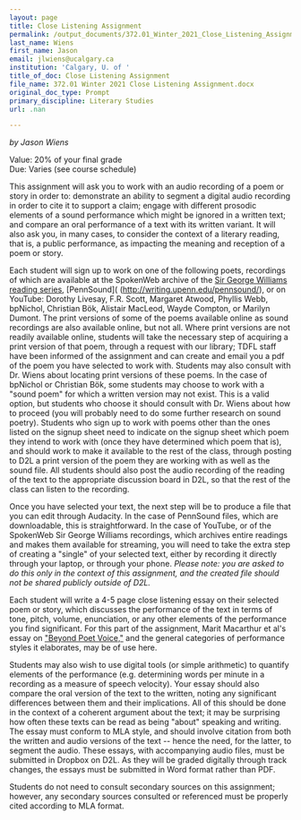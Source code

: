 ```yaml
---
layout: page
title: Close Listening Assignment
permalink: /output_documents/372.01_Winter_2021_Close_Listening_Assignment.html
last_name: Wiens
first_name: Jason
email: jlwiens@ucalgary.ca
institution: 'Calgary, U. of '
title_of_doc: Close Listening Assignment
file_name: 372.01 Winter 2021 Close Listening Assignment.docx
original_doc_type: Prompt
primary_discipline: Literary Studies
url: .nan

---
```

*by Jason Wiens* 


Value: 20% of your final grade   
Due: Varies (see course schedule)

This assignment will ask you to work with an audio recording of a poem
or story in order to: demonstrate an ability to segment a digital audio
recording in order to cite it to support a claim; engage with different
prosodic elements of a sound performance which might be ignored in a
written text; and compare an oral performance of a text with its written
variant. It will also ask you, in many cases, to consider the context of
a literary reading, that is, a public performance, as impacting the
meaning and reception of a poem or story.

Each student will sign up to work on one of the following poets,
recordings of which are available at the SpokenWeb archive of the [Sir
George Williams reading series](https://montreal.spokenweb.ca/sgw-poetry-readings/), [PennSound](
(http://writing.upenn.edu/pennsound/), or on YouTube: Dorothy Livesay,
F.R. Scott, Margaret Atwood, Phyllis Webb, bpNichol, Christian Bök,
Alistair MacLeod, Wayde Compton, or Marilyn Dumont. The print versions
of some of the poems available online as sound recordings are also
available online, but not all. Where print versions are not readily
available online, students will take the necessary step of acquiring a
print version of that poem, through a request with our library; TDFL
staff have been informed of the assignment and can create and email you
a pdf of the poem you have selected to work with. Students may also
consult with Dr. Wiens about locating print versions of these poems. In
the case of bpNichol or Christian Bök, some students may choose to work
with a "sound poem" for which a written version may not exist. This is a
valid option, but students who choose it should consult with Dr. Wiens
about how to proceed (you will probably need to do some further research
on sound poetry). Students who sign up to work with poems other than the
ones listed on the signup sheet need to indicate on the signup sheet
which poem they intend to work with (once they have determined which
poem that is), and should work to make it available to the rest of the
class, through posting to D2L a print version of the poem they are
working with as well as the sound file. All students should also post
the audio recording of the reading of the text to the appropriate
discussion board in D2L, so that the rest of the class can listen to the
recording.

Once you have selected your text, the next step will be to produce a
file that you can edit through Audacity. In the case of PennSound files,
which are downloadable, this is straightforward. In the case of YouTube,
or of the SpokenWeb Sir George Williams recordings, which archives
entire readings and makes them available for streaming, you will need to
take the extra step of creating a "single" of your selected text, either
by recording it directly through your laptop, or through your phone.
*Please note: you are asked to do this only in the context of this
assignment, and the created file should not be shared publicly outside
of D2L.*

Each student will write a 4-5 page close listening essay on their
selected poem or story, which discusses the performance of the text in
terms of tone, pitch, volume, enunciation, or any other elements of the
performance you find significant. For this part of the assignment, Marit
Macarthur et al's essay on ["Beyond Poet Voice,"](http://culturalanalytics.org/2018/04/beyond-poet-voice-sampling-the-non-performance-styles-of-100-american-poets/) and the general categories of performance styles it elaborates, may be of use here.

Students may also wish to use digital tools (or simple arithmetic) to
quantify elements of the performance (e.g. determining words per minute
in a recording as a measure of speech velocity). Your essay should also
compare the oral version of the text to the written, noting any
significant differences between them and their implications. All of this
should be done in the context of a coherent argument about the text; it
may be surprising how often these texts can be read as being "about"
speaking and writing. The essay must conform to MLA style, and should
involve citation from both the written and audio versions of the text --
hence the need, for the latter, to segment the audio. These essays, with
accompanying audio files, must be submitted in Dropbox on D2L. As they
will be graded digitally through track changes, the essays must be
submitted in Word format rather than PDF.

Students do not need to consult secondary sources on this assignment;
however, any secondary sources consulted or referenced must be properly
cited according to MLA format.

